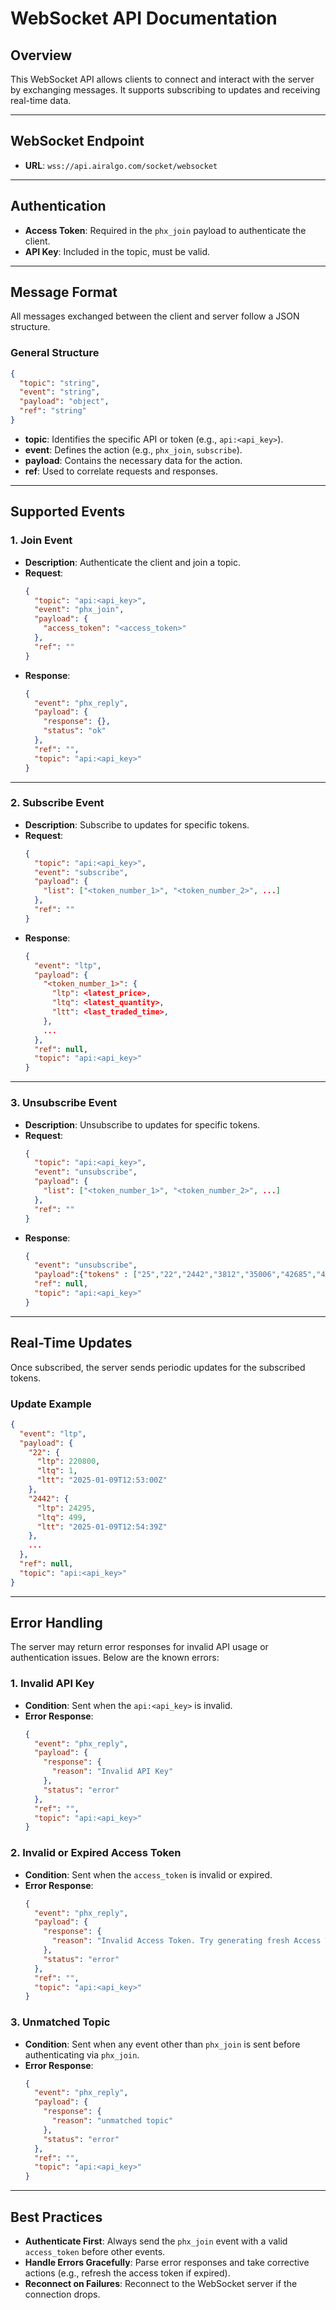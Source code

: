 # WebSocket API Documentation

## Overview
This WebSocket API allows clients to connect and interact with the server by exchanging messages. It supports subscribing to updates and receiving real-time data.

---

## WebSocket Endpoint
- **URL**: `wss://api.airalgo.com/socket/websocket`

---

## Authentication
- **Access Token**: Required in the `phx_join` payload to authenticate the client.
- **API Key**: Included in the topic, must be valid.

---

## Message Format
All messages exchanged between the client and server follow a JSON structure.

### General Structure
```json
{
  "topic": "string",
  "event": "string",
  "payload": "object",
  "ref": "string"
}
```
- **topic**: Identifies the specific API or token (e.g., `api:<api_key>`).
- **event**: Defines the action (e.g., `phx_join`, `subscribe`).
- **payload**: Contains the necessary data for the action.
- **ref**: Used to correlate requests and responses.

---

## Supported Events

### 1. Join Event
- **Description**: Authenticate the client and join a topic.
- **Request**:
  ```json
  {
    "topic": "api:<api_key>",
    "event": "phx_join",
    "payload": {
      "access_token": "<access_token>"
    },
    "ref": ""
  }
  ```
- **Response**:
  ```json
  {
    "event": "phx_reply",
    "payload": {
      "response": {},
      "status": "ok"
    },
    "ref": "",
    "topic": "api:<api_key>"
  }
  ```

---

### 2. Subscribe Event
- **Description**: Subscribe to updates for specific tokens.
- **Request**:
  ```json
  {
    "topic": "api:<api_key>",
    "event": "subscribe",
    "payload": {
      "list": ["<token_number_1>", "<token_number_2>", ...]
    },
    "ref": ""
  }
  ```
- **Response**:
  ```json
  {
    "event": "ltp",
    "payload": {
      "<token_number_1>": {
        "ltp": <latest_price>,
        "ltq": <latest_quantity>,
        "ltt": <last_traded_time>,
      },
      ...
    },
    "ref": null,
    "topic": "api:<api_key>"
  }
  ```

---

### 3. Unsubscribe Event
- **Description**: Unsubscribe to updates for specific tokens.
- **Request**:
  ```json
  {
    "topic": "api:<api_key>",
    "event": "unsubscribe",
    "payload": {
      "list": ["<token_number_1>", "<token_number_2>", ...]
    },
    "ref": ""
  }
  ```
- **Response**:
  ```json
  {
    "event": "unsubscribe",
    "payload":{"tokens" : ["25","22","2442","3812","35006","42685","41289"]},
    "ref": null,
    "topic": "api:<api_key>"
  }
  ```

---

## Real-Time Updates
Once subscribed, the server sends periodic updates for the subscribed tokens.

### Update Example
```json
{
  "event": "ltp",
  "payload": {
    "22": {
      "ltp": 220800,
      "ltq": 1,
      "ltt": "2025-01-09T12:53:00Z"
    },
    "2442": {
      "ltp": 24295,
      "ltq": 499,
      "ltt": "2025-01-09T12:54:39Z"
    },
    ...
  },
  "ref": null,
  "topic": "api:<api_key>"
}
```

---

## Error Handling
The server may return error responses for invalid API usage or authentication issues. Below are the known errors:

### 1. Invalid API Key
- **Condition**: Sent when the `api:<api_key>` is invalid.
- **Error Response**:
  ```json
  {
    "event": "phx_reply",
    "payload": {
      "response": {
        "reason": "Invalid API Key"
      },
      "status": "error"
    },
    "ref": "",
    "topic": "api:<api_key>"
  }
  ```

### 2. Invalid or Expired Access Token
- **Condition**: Sent when the `access_token` is invalid or expired.
- **Error Response**:
  ```json
  {
    "event": "phx_reply",
    "payload": {
      "response": {
        "reason": "Invalid Access Token. Try generating fresh Access Token"
      },
      "status": "error"
    },
    "ref": "",
    "topic": "api:<api_key>"
  }
  ```

### 3. Unmatched Topic
- **Condition**: Sent when any event other than `phx_join` is sent before authenticating via `phx_join`.
- **Error Response**:
  ```json
  {
    "event": "phx_reply",
    "payload": {
      "response": {
        "reason": "unmatched topic"
      },
      "status": "error"
    },
    "ref": "",
    "topic": "api:<api_key>"
  }
  ```

---

## Best Practices
- **Authenticate First**: Always send the `phx_join` event with a valid `access_token` before other events.
- **Handle Errors Gracefully**: Parse error responses and take corrective actions (e.g., refresh the access token if expired).
- **Reconnect on Failures**: Reconnect to the WebSocket server if the connection drops.
